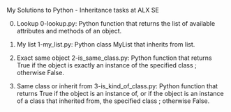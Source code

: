 My Solutions to Python - Inheritance tasks at ALX SE


0. Lookup
	0-lookup.py: Python function that returns the list of available attributes and methods of an object.


1. My list
	1-my_list.py: Python class MyList that inherits from list.


2. Exact same object
	2-is_same_class.py: Python function that returns True if the object is exactly an instance of the specified class ; otherwise False.


3. Same class or inherit from
	3-is_kind_of_class.py: Python function that returns True if the object is an instance of, or if the object is an instance of a class that inherited from, the specified class ; otherwise False.
